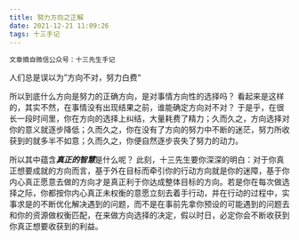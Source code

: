 ```yaml
---
title: 努力方向之正解
date: 2021-12-21 11:09:26
tags: 十三手记
---
```

`文章摘自微信公众号：十三先生手记`

人们总是误以为”方向不对，努力白费“

所以到底什么方向是努力的正确方向，是对事情方向性的选择吗？
看起来是这样的，其实不然，在事情没有出现结果之前，谁能确定方向对不对？
于是乎，在很长一段时间里，你在方向的选择上纠结，大量耗费了精力；久而久之，方向选择对你的意义就逐步降低；久而久之，你在没有了方向的努力中不断的迷茫，努力所收获到的就多半不如意；久而久之，你便自然逐步丧失了努力的动力。

所以其中蕴含***真正的智慧***是什么呢？
此刻，十三先生要你深深的明白：对于你真正想要成就的方向而言，基于外在目标而牵引你的行动方向就是你的迷障，基于你内心真正愿意去做的方向才是真正利于你达成整体目标的方向。若是你在每次做选择之际，你都按你内心真正未权衡的意愿立刻去着手行动，并在行动的过程中，实事求是的不断优化解决遇到的问题，而不是在事前先拿你预设的可能遇到的问题去和你的资源做权衡匹配，在来做方向选择的决定，假以时日，必定你会不断收获到你真正想要收获到的利益。
